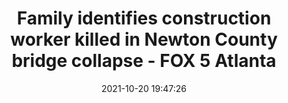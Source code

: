 ---
"title": "Family identifies construction worker killed in Newton County bridge collapse - FOX 5 Atlanta"
"date": "2021-10-20 19:47:26"
"feed_name": "GOOGLENEWSCONSTRUCTION"
"feed_website": "https://news.google.com/search?q=construction%2Bincident&hl=en-US&gl=US&ceid=US:en"
"feed_rss": "https://news.google.com/rss/search?q=construction%2Bincident&hl=en-US&gl=US&ceid=US:en"
"link": "https://www.fox5atlanta.com/news/family-identifies-man-killed-in-newton-county-bridge-collapse"
"source": "{'href': 'https://www.fox5atlanta.com', 'title': 'FOX 5 Atlanta'}"
"file": "_posts/2021-1-1-2a761f2352cb34ffe353295db88e4ccf597ba477.md"
"accident": "1"
"drilling": "0"
"represented_by": "0"
"dead": "1"
"injured": "0"
"arrested": "0"
"place": "newton county"
"where": "construction site"
"causes": "collapse"
"place_uri": "http://en.wikipedia.org/wiki/Newton_County%2C_Indiana"
---
